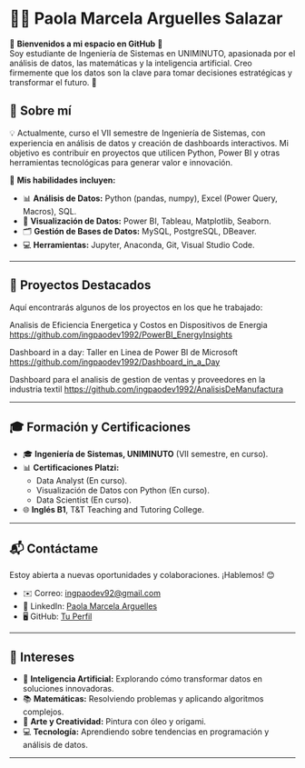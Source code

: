 # 👩‍💻 Paola Marcela Arguelles Salazar  

🌟 **Bienvenidos a mi espacio en GitHub** 🌟  
Soy estudiante de Ingeniería de Sistemas en UNIMINUTO, apasionada por el análisis de datos, las matemáticas y la inteligencia artificial. Creo firmemente que los datos son la clave para tomar decisiones estratégicas y transformar el futuro. 🚀  

## 📖 Sobre mí  
💡 Actualmente, curso el VII semestre de Ingeniería de Sistemas, con experiencia en análisis de datos y creación de dashboards interactivos. Mi objetivo es contribuir en proyectos que utilicen Python, Power BI y otras herramientas tecnológicas para generar valor e innovación.  

🎯 **Mis habilidades incluyen:**  
- 📊 **Análisis de Datos:** Python (pandas, numpy), Excel (Power Query, Macros), SQL.  
- 🎨 **Visualización de Datos:** Power BI, Tableau, Matplotlib, Seaborn.  
- 🗂️ **Gestión de Bases de Datos:** MySQL, PostgreSQL, DBeaver.  
- 💻 **Herramientas:** Jupyter, Anaconda, Git, Visual Studio Code.  

---

## 🌟 Proyectos Destacados  
Aquí encontrarás algunos de los proyectos en los que he trabajado:  

Analisis de Eficiencia Energetica y Costos en Dispositivos de Energia 
https://github.com/ingpaodev1992/PowerBI_EnergyInsights 

Dashboard in a day: Taller en Linea de Power BI de Microsoft 
https://github.com/ingpaodev1992/Dashboard_in_a_Day

Dashboard para el analisis de gestion de ventas y proveedores en la industria textil
https://github.com/ingpaodev1992/AnalisisDeManufactura

---

## 🎓 Formación y Certificaciones  
- 🎓 **Ingeniería de Sistemas, UNIMINUTO** (VII semestre, en curso).  
- 📊 **Certificaciones Platzi:**  
  - Data Analyst (En curso).  
  - Visualización de Datos con Python (En curso).  
  - Data Scientist (En curso).  
- 🌐 **Inglés B1**, T&T Teaching and Tutoring College.  

---

## 📬 Contáctame  
Estoy abierta a nuevas oportunidades y colaboraciones. ¡Hablemos! 😊  
- ✉️ Correo: [ingpaodev92@gmail.com](mailto:ingpaodev92@gmail.com)  
- 💼 LinkedIn: [Paola Marcela Arguelles](https://www.linkedin.com/in/ingpaodev)  
- 🖥️ GitHub: [Tu Perfil](https://github.com/ingpaodev1992)  

---

## 🌟 Intereses  
- 🤖 **Inteligencia Artificial:** Explorando cómo transformar datos en soluciones innovadoras.  
- 📚 **Matemáticas:** Resolviendo problemas y aplicando algoritmos complejos.  
- 🎨 **Arte y Creatividad:** Pintura con óleo y origami.  
- 💻 **Tecnología:** Aprendiendo sobre tendencias en programación y análisis de datos.  

---

